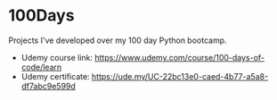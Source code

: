 # 100Days
Projects I've developed over my 100 day Python bootcamp.

- Udemy course link: https://www.udemy.com/course/100-days-of-code/learn
- Udemy certificate: https://ude.my/UC-22bc13e0-caed-4b77-a5a8-df7abc9e599d
